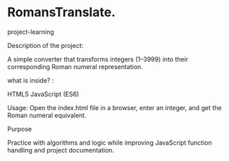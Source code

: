 # RomansTranslate.
project-learning

Description of the project:

A simple converter that transforms integers (1–3999) into their corresponding Roman numeral representation.

what is inside? :

HTML5
JavaScript (ES6)

Usage:
Open the index.html file in a browser, enter an integer, and get the Roman numeral equivalent.

Purpose

Practice with algorithms and logic while improving JavaScript function handling and project documentation.
